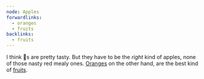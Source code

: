 ```yaml
---
node: Apples
forwardlinks:
  - oranges
  - fruits
backlinks:
  - fruits
---
```


I think 🍎s are pretty tasty. But they have to be the _right_ kind of apples, none of those nasty red mealy ones. [Oranges](oranges) on the other hand, are the best kind of [fruits](fruits).
